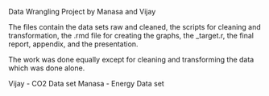 Data Wrangling Project
by Manasa and Vijay

The files contain the data sets raw and cleaned, the scripts for cleaning and transformation, the .rmd file for creating the graphs, the _target.r, the final report, appendix, and the presentation.

The work was done equally except for cleaning and transforming the data which was done alone.

Vijay - CO2 Data set
Manasa - Energy Data set
